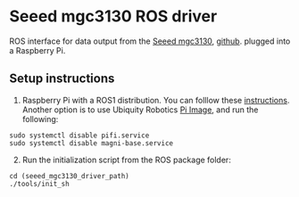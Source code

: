 # Seeed mgc3130 ROS driver
ROS interface for data output from the [Seeed mgc3130](http://wiki.seeedstudio.com/3D-Gesture-Tracking-Shield-for-Raspberry-Pi-MGC3130/), [github](https://github.com/Seeed-Studio/Seeed_mgc3x30.git). plugged into a Raspberry Pi.

## Setup instructions
1. Raspberry Pi with a ROS1 distribution. You can folllow these [instructions](http://wiki.ros.org/ROSberryPi/Installing%20ROS%20Kinetic%20on%20the%20Raspberry%20Pi). Another option is to use Ubiquity Robotics [Pi Image](https://downloads.ubiquityrobotics.com/pi.html), and run the following:
```
sudo systemctl disable pifi.service
sudo systemctl disable magni-base.service
```

2. Run the initialization script from the ROS package folder:
```
cd (seeed_mgc3130_driver_path)
./tools/init_sh
```

